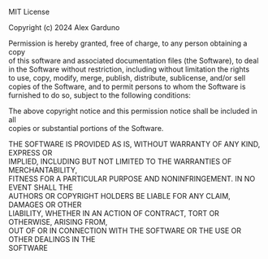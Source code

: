  MIT License

 Copyright (c) 2024 Alex Garduno

 Permission is hereby granted, free of charge, to any person obtaining a copy  
 of this software and associated documentation files (the Software), to deal  
 in the Software without restriction, including without limitation the rights  
 to use, copy, modify, merge, publish, distribute, sublicense, and/or sell  
 copies of the Software, and to permit persons to whom the Software is  
 furnished to do so, subject to the following conditions:

 The above copyright notice and this permission notice shall be included in all  
 copies or substantial portions of the Software.

 THE SOFTWARE IS PROVIDED AS IS, WITHOUT WARRANTY OF ANY KIND, EXPRESS OR  
 IMPLIED, INCLUDING BUT NOT LIMITED TO THE WARRANTIES OF MERCHANTABILITY,  
 FITNESS FOR A PARTICULAR PURPOSE AND NONINFRINGEMENT. IN NO EVENT SHALL THE  
 AUTHORS OR COPYRIGHT HOLDERS BE LIABLE FOR ANY CLAIM, DAMAGES OR OTHER  
 LIABILITY, WHETHER IN AN ACTION OF CONTRACT, TORT OR OTHERWISE, ARISING FROM,  
 OUT OF OR IN CONNECTION WITH THE SOFTWARE OR THE USE OR OTHER DEALINGS IN THE  
 SOFTWARE